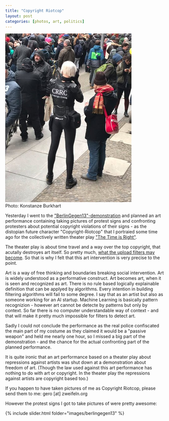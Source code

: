 ```yaml
---
title: "Copyright Riotcop"
layout: post
categories: [photos, art, politics]
---
```


<div class="img_right">
	<img src="/images/posts/crrc.jpg"><br>
Photo: Konstanze Burkhart
</div>

Yesterday I went to the <a href="https://berlingegen13.wordpress.com/">"BerlinGegen13"-demonstration</a> and planned an art performance containing taking pictures of protest signs and confronting protesters about potential copyright violations of their signs - as the distopian future character "Copyright-Riotcop" that I portraied some time ago for the collectively written theater play <a href="https://c-atre.de/produktionen/copyriot/">"The Time is Right"</a>.

The theater play is about time travel and a way over the top copyright, that acutally destroyes art itself. So pretty much, <a href="https://juliareda.eu/2019/02/eu-copyright-final-text/">what the upload filters may become<a>. So that is why I felt that this art intervention is very precise to the point.

Art is a way of free thinking and boundaries breaking social intervention. Art is widely understood as a performative construct. Art becomes art, when it is seen and recognized as art. There is no rule based logically explainable definition that can be applyed by algorithms.
Every intention in building filtering algorithms will fail to some degree. I say that as an artist but also as someone working for an AI startup. Machine Learning is basically pattern recognizion - however art cannot be detecte by patterns but only by context. So far there is no computer understandable way of context - and that will make it pretty much impossible for filters to detect art.

Sadly I could not conclude the performance as the real police confiscated the main part of my costume as they claimed it would be a "passive weapon" and held me nearly one hour, so I missed a big part of the demonstration - and the chance for the actual confronting part of the planned performance.

It is quite ironic that an art performance based on a theater play about repressions against artists was shut down at a demonstration about freedom of art. (Though the law used against this art performance has nothing to do with art or copyright. In the theater play the repressions against artists are copyright based too.)

If you happen to have taken pictures of me as Copyright Riotcop, please send them to me: gero \[at\] zweifeln.org


However the protest signs I got to take pictures of were pretty awesome:

{% include slider.html folder="images/berlingegen13" %}


